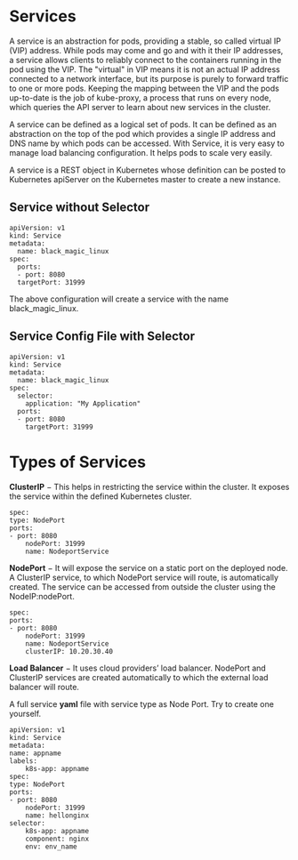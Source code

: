 # Services

A service is an abstraction for pods, providing a stable, so called virtual IP (VIP) address. While pods may come and go and with it their IP addresses, a service allows clients to reliably connect to the containers running in the pod using the VIP. The "virtual" in VIP means it is not an actual IP address connected to a network interface, but its purpose is purely to forward traffic to one or more pods. Keeping the mapping between the VIP and the pods up-to-date is the job of kube-proxy, a process that runs on every node, which queries the API server to learn about new services in the cluster.


A service can be defined as a logical set of pods. It can be defined as an abstraction on the top of the pod which provides a single IP address and DNS name by which pods can be accessed. With Service, it is very easy to manage load balancing configuration. It helps pods to scale very easily.

A service is a REST object in Kubernetes whose definition can be posted to Kubernetes apiServer on the Kubernetes master to create a new instance.


## Service without Selector

    apiVersion: v1
    kind: Service
    metadata:
      name: black_magic_linux
    spec:
      ports:
      - port: 8080
      targetPort: 31999

The above configuration will create a service with the name black_magic_linux.


## Service Config File with Selector

    apiVersion: v1
    kind: Service
    metadata:
      name: black_magic_linux
    spec:
      selector:
        application: "My Application" 
      ports:
      - port: 8080
        targetPort: 31999

# Types of Services

**ClusterIP** − This helps in restricting the service within the cluster. It exposes the service within the defined Kubernetes cluster.

    spec:
    type: NodePort
    ports:
    - port: 8080
        nodePort: 31999
        name: NodeportService

**NodePort** − It will expose the service on a static port on the deployed node. A ClusterIP service, to which NodePort service will route, is automatically created. The service can be accessed from outside the cluster using the NodeIP:nodePort.

    spec:
    ports:
    - port: 8080
        nodePort: 31999
        name: NodeportService
        clusterIP: 10.20.30.40

**Load Balancer** − It uses cloud providers’ load balancer. NodePort and ClusterIP services are created automatically to which the external load balancer will route.

A full service **yaml** file with service type as Node Port. Try to create one yourself.

    apiVersion: v1
    kind: Service
    metadata:
    name: appname
    labels:
        k8s-app: appname
    spec:
    type: NodePort
    ports:
    - port: 8080
        nodePort: 31999
        name: hellonginx
    selector:
        k8s-app: appname
        component: nginx
        env: env_name
